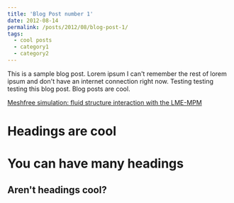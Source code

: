 ```yaml
---
title: 'Blog Post number 1'
date: 2012-08-14
permalink: /posts/2012/08/blog-post-1/
tags:
  - cool posts
  - category1
  - category2
---
```


This is a sample blog post. Lorem ipsum I can't remember the rest of lorem ipsum and don't have an internet connection right now. Testing testing testing this blog post. Blog posts are cool.

[Meshfree simulation: fluid structure interaction with the LME-MPM](https://www.youtube.com/watch?v=Yx2TzML1Smk)

Headings are cool
======

You can have many headings
======

Aren't headings cool?
------